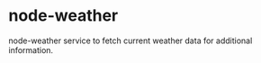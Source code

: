 node-weather
============

node-weather service to fetch current weather data for additional information.

